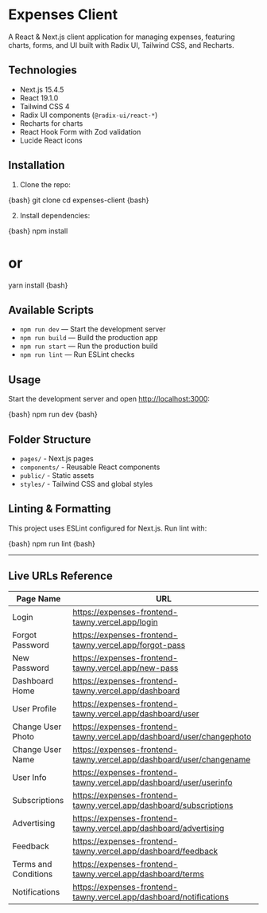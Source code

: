 # Expenses Client

A React & Next.js client application for managing expenses, featuring charts, forms, and UI built with Radix UI, Tailwind CSS, and Recharts.

## Technologies

-   Next.js 15.4.5
-   React 19.1.0
-   Tailwind CSS 4
-   Radix UI components (`@radix-ui/react-*`)
-   Recharts for charts
-   React Hook Form with Zod validation
-   Lucide React icons

## Installation

1. Clone the repo:

{bash}
git clone <your-repo-url>
cd expenses-client
{bash}

2. Install dependencies:

{bash}
npm install

# or

yarn install
{bash}

## Available Scripts

-   `npm run dev` — Start the development server
-   `npm run build` — Build the production app
-   `npm run start` — Run the production build
-   `npm run lint` — Run ESLint checks

## Usage

Start the development server and open [http://localhost:3000](http://localhost:3000):

{bash}
npm run dev
{bash}

## Folder Structure

-   `pages/` - Next.js pages
-   `components/` - Reusable React components
-   `public/` - Static assets
-   `styles/` - Tailwind CSS and global styles

## Linting & Formatting

This project uses ESLint configured for Next.js. Run lint with:

{bash}
npm run lint
{bash}

---

## Live URLs Reference

| Page Name            | URL                                                                   |
| -------------------- | --------------------------------------------------------------------- |
| Login                | https://expenses-frontend-tawny.vercel.app/login                      |
| Forgot Password      | https://expenses-frontend-tawny.vercel.app/forgot-pass                |
| New Password         | https://expenses-frontend-tawny.vercel.app/new-pass                   |
| Dashboard Home       | https://expenses-frontend-tawny.vercel.app/dashboard                  |
| User Profile         | https://expenses-frontend-tawny.vercel.app/dashboard/user             |
| Change User Photo    | https://expenses-frontend-tawny.vercel.app/dashboard/user/changephoto |
| Change User Name     | https://expenses-frontend-tawny.vercel.app/dashboard/user/changename  |
| User Info            | https://expenses-frontend-tawny.vercel.app/dashboard/user/userinfo    |
| Subscriptions        | https://expenses-frontend-tawny.vercel.app/dashboard/subscriptions    |
| Advertising          | https://expenses-frontend-tawny.vercel.app/dashboard/advertising      |
| Feedback             | https://expenses-frontend-tawny.vercel.app/dashboard/feedback         |
| Terms and Conditions | https://expenses-frontend-tawny.vercel.app/dashboard/terms            |
| Notifications        | https://expenses-frontend-tawny.vercel.app/dashboard/notifications    |

